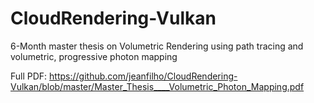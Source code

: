 # CloudRendering-Vulkan

6-Month master thesis on Volumetric Rendering using path tracing and volumetric, progressive photon mapping

Full PDF: https://github.com/jeanfilho/CloudRendering-Vulkan/blob/master/Master_Thesis____Volumetric_Photon_Mapping.pdf
